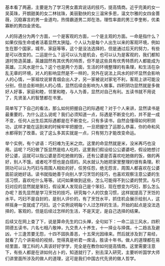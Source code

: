 ﻿---
categories: [投资之路]
tags: [投资之路, 际遇]
---
基本看了两遍<heart signal2>，主要是为了学习男女嘉宾说话的技巧，提高情商。近乎完美的女一吴英珠，开朗甜美的女二林铉珠，美丽勤快的女三温宋多恩，温文尔雅的女四金蔷薇，沉稳寡言的男一金道均，热情霸道男二郑在浩，理性率直的男三李奎彬，优柔寡断的男四金贤佑。
  
人的际遇分为两个方面，一个是客观的方面，一个是主观的方面。一命是指什么？如果仅指生命或者活着显然太狭隘，个人认为是每个人出生以来的客观环境，例如生在那个国家，城市，家庭等等，这个是没法选择的，但是通过后天的努力，有些是可以改变的。二运是什么？运可以认为是机会，也可以认为是客观的，我们都知道时势造英雄，英雄固然有其优秀的特质，但不是这些具有优秀特质的人都能成为英雄。三风水是什么？这个也是两个方面，生活的环境整理的有条理，和生活在杂乱无章的环境，对人的影响显然是不一样的，另外在说法上风水的好坏显然会影响人的心情，一家祖坟说冒青烟会出人才，另一家被说对家宅不利，客观上讲可能没分别，但总会影响到人的心情，显然后续会影响为人做事。四积阴功显然就是多做好人好事，家庭和睦，邻里和睦，与人为善，显然对自己有利。五读书就不用说了，先贤圣人的智慧都在书里。  
  
简单写了下自己的看法，那么如何把握自己的际遇呢？对于个人来讲，显然读书是最重要的，为什么这么说呢？我们必须知道一点，际遇是不断变化的，并不是一成不变，任何人出生后其际遇都是在不断变化，只有多读书，自然会懂得如何积阴功，这样才能在运到来的时候牢牢把握住，一旦把握住了运那么恭喜，你的命和风水都得到了改善。说了这么多其实就是一点，只有努力才能改变命运。  

举个实例，有个谚语：巧妇难为无米之炊。这里的命显然就是米，没米再巧也没用。运呢？巧妇做了饭显然是给人吃的，这里我们假设给公公婆婆吧，假设她想讨好公婆，运就可以指公婆是否吃她做的饭，还有公婆是否喜欢吃她做的饭，做的再好，别人不饿，或者吃不惯也是白搭的。风水就认为她把家里整理的很有条理。积阴功可以认为巧妇与周围人相处的好，任劳任怨，绝无怨言，周围人都喜欢在公婆面前说她好话。读书就指她善于向别人学习烹饪的技巧，也喜欢观察注意公婆的生活习惯，喜欢吃什么等等。试问如果做到这些，怎么可能得不到公婆的赞赏。与巧妇对应的显然就是笨妇，假设某人发现自己是个笨妇，现在想变为巧妇，那么怎么办呢？首先显然是学习烹饪的技巧，研究每个人的饮食习惯，这样就提高了烹饪的水平。巧妇不是自封的，是别人评价的，有了烹饪水平，抓住机会展示给别人，这样摇身一变就成了巧妇。这个实例说明每个人过怎样的生活，开始的起点是没法选择的，客观的，但是后续过怎样的生活，不是天定，是自己选择的结果。  

后续又在网上查了下，说是算命先生的口头禅，全句如下：一命二运三风水，四积阴德五读书，六名七相八敬神，九交贵人十养生，十一择业与择偶，十二趋吉及避凶，十三逢苦要无怨，十四不固执善恶，十五荣光因缘来。然后就涉及到了易经，就看了几个讲易经的视频，觉得真是听君一席话，胜读十年书。做人的道理都在易经里面，理工科的人真该好好学学，完全是在教你如何提高情商。这里需要注意下，有些人都是在讲如何占卜的，知道就行了，别去深入研究，主要听听国学大师们讲里面所涉及的做人的道理，这可是我们中国古代先贤的做人哲学。  